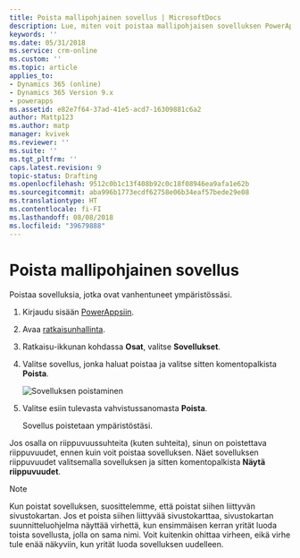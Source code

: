 ```yaml
---
title: Poista mallipohjainen sovellus | MicrosoftDocs
description: Lue, miten voit poistaa mallipohjaisen sovelluksen PowerApps-ympäristöstä.
keywords: ''
ms.date: 05/31/2018
ms.service: crm-online
ms.custom: ''
ms.topic: article
applies_to:
- Dynamics 365 (online)
- Dynamics 365 Version 9.x
- powerapps
ms.assetid: e82e7f64-37ad-41e5-acd7-16309881c6a2
author: Mattp123
ms.author: matp
manager: kvivek
ms.reviewer: ''
ms.suite: ''
ms.tgt_pltfrm: ''
caps.latest.revision: 9
topic-status: Drafting
ms.openlocfilehash: 9512c0b1c13f408b92c0c18f08946ea9afa1e62b
ms.sourcegitcommit: aba996b1773ecdf62758e06b34eaf57bede29e08
ms.translationtype: HT
ms.contentlocale: fi-FI
ms.lasthandoff: 08/08/2018
ms.locfileid: "39679888"
---
```

# <a name="delete-a-model-driven-app"></a>Poista mallipohjainen sovellus

Poistaa sovelluksia, jotka ovat vanhentuneet ympäristössäsi.

1. Kirjaudu sisään [PowerAppsiin](https://web.powerapps.com/).
2. Avaa [ratkaisunhallinta](advanced-navigation.md#solution-explorer). 
3. Ratkaisu-ikkunan kohdassa **Osat**, valitse **Sovellukset**.
4. Valitse sovellus, jonka haluat poistaa ja valitse sitten komentopalkista **Poista**.

    ![Sovelluksen poistaminen](media/app-module-solution-window.png "Sovelluksen poistaminen")

5. Valitse esiin tulevasta vahvistussanomasta **Poista**.

   Sovellus poistetaan ympäristöstäsi.
  
Jos osalla on riippuvuussuhteita (kuten suhteita), sinun on poistettava riippuvuudet, ennen kuin voit poistaa sovelluksen. Näet sovelluksen riippuvuudet valitsemalla sovelluksen ja sitten komentopalkista **Näytä riippuvuudet**.

> [!NOTE]
> Kun poistat sovelluksen, suosittelemme, että poistat siihen liittyvän sivustokartan. Jos et poista siihen liittyvää sivustokarttaa, sivustokartan suunnitteluohjelma näyttää virhettä, kun ensimmäisen kerran yrität luoda toista sovellusta, jolla on sama nimi. Voit kuitenkin ohittaa virheen, eikä virhe tule enää näkyviin, kun yrität luoda sovelluksen uudelleen.


